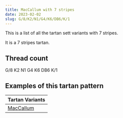 ```yaml
---
title: MacCallum with 7 stripes
date: 2023-02-02
slug: G/8/K2/N1/G4/K6/DB6/K/1
---
```

This is a list of all the tartan sett variants with 7 stripes.

It is a 7 stripes tartan.


## Thread count
G/8 K2 N1 G4 K6 DB6 K/1

## Examples of this tartan pattern

| Tartan Variants |
|---------------|
| [MacCallum](/variants/g/8/k2/n1/g4/k6/db6/k/1-db00004c-g004c00-k000000-nd0d0d0)||
